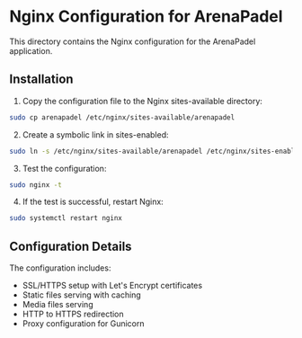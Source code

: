 # Nginx Configuration for ArenaPadel

This directory contains the Nginx configuration for the ArenaPadel application.

## Installation

1. Copy the configuration file to the Nginx sites-available directory:
```bash
sudo cp arenapadel /etc/nginx/sites-available/arenapadel
```

2. Create a symbolic link in sites-enabled:
```bash
sudo ln -s /etc/nginx/sites-available/arenapadel /etc/nginx/sites-enabled/
```

3. Test the configuration:
```bash
sudo nginx -t
```

4. If the test is successful, restart Nginx:
```bash
sudo systemctl restart nginx
```

## Configuration Details

The configuration includes:
- SSL/HTTPS setup with Let's Encrypt certificates
- Static files serving with caching
- Media files serving
- HTTP to HTTPS redirection
- Proxy configuration for Gunicorn
